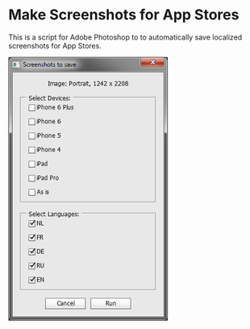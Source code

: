 # Make Screenshots for App Stores
This is a script for Adobe Photoshop to to automatically save localized screenshots for App Stores.

![](make-screenshots-dialog.png)
